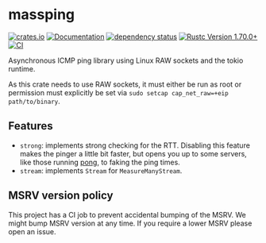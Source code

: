 # massping

[![crates.io](https://img.shields.io/crates/v/massping.svg)](https://crates.io/crates/massping)
[![Documentation](https://docs.rs/massping/badge.svg)](https://docs.rs/massping)
[![dependency status](https://deps.rs/crate/massping/0.3.6/status.svg)](https://deps.rs/crate/massping/0.3.6)
[![Rustc Version 1.70.0+](https://img.shields.io/badge/rustc-1.70.0+-lightgray.svg)](https://blog.rust-lang.org/2023/06/01/Rust-1.70.0.html)
[![CI](https://github.com/M4SS-Code/massping/actions/workflows/ci.yml/badge.svg)](https://github.com/M4SS-Code/massping/actions/workflows/ci.yml)

Asynchronous ICMP ping library using Linux RAW sockets and the
tokio runtime.

As this crate needs to use RAW sockets, it must either be run as root
or permission must explicitly be set via
`sudo setcap cap_net_raw=+eip path/to/binary`.

## Features

* `strong`: implements strong checking for the RTT. Disabling this
            feature makes the pinger a little bit faster, but opens
            you up to some servers, like those running [pong][ping],
            to faking the ping times.
* `stream`: implements `Stream` for `MeasureManyStream`.

## MSRV version policy

This project has a CI job to prevent accidental bumping of the MSRV.
We might bump MSRV version at any time. If you require a lower MSRV
please open an issue.

[ping]: https://github.com/m-ou-se/pong
